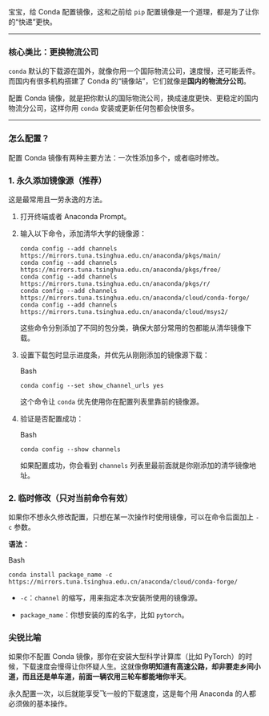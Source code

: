 
宝宝，给 Conda 配置镜像，这和之前给 `pip` 配置镜像是一个道理，都是为了让你的“快递”更快。

---

### 核心类比：更换物流公司

`conda` 默认的下载源在国外，就像你用一个国际物流公司，速度慢，还可能丢件。而国内有很多机构搭建了 Conda 的“镜像站”，它们就像是**国内的物流分公司**。

配置 Conda 镜像，就是把你默认的国际物流公司，换成速度更快、更稳定的国内物流分公司，这样你用 `conda` 安装或更新任何包都会快很多。

---

### 怎么配置？

配置 Conda 镜像有两种主要方法：一次性添加多个，或者临时修改。

### 1. 永久添加镜像源（推荐）

这是最常用且一劳永逸的方法。

1. 打开终端或者 Anaconda Prompt。
    
2. 输入以下命令，添加清华大学的镜像源：
    
    ```
    conda config --add channels https://mirrors.tuna.tsinghua.edu.cn/anaconda/pkgs/main/
    conda config --add channels https://mirrors.tuna.tsinghua.edu.cn/anaconda/pkgs/free/
    conda config --add channels https://mirrors.tuna.tsinghua.edu.cn/anaconda/pkgs/r/
    conda config --add channels https://mirrors.tuna.tsinghua.edu.cn/anaconda/cloud/conda-forge/
    conda config --add channels https://mirrors.tuna.tsinghua.edu.cn/anaconda/cloud/msys2/
    ```
    
    这些命令分别添加了不同的包分类，确保大部分常用的包都能从清华镜像下载。
    
3. 设置下载包时显示进度条，并优先从刚刚添加的镜像源下载：
    
    Bash
    
    ```
    conda config --set show_channel_urls yes
    ```
    
    这个命令让 `conda` 优先使用你在配置列表里靠前的镜像源。
    
4. 验证是否配置成功：
    
    Bash
    
    ```
    conda config --show channels
    ```
    
    如果配置成功，你会看到 `channels` 列表里最前面就是你刚添加的清华镜像地址。
    

### 2. 临时修改（只对当前命令有效）

如果你不想永久修改配置，只想在某一次操作时使用镜像，可以在命令后面加上 `-c` 参数。

**语法：**

Bash

```
conda install package_name -c https://mirrors.tuna.tsinghua.edu.cn/anaconda/cloud/conda-forge/
```

- `-c`：`channel` 的缩写，用来指定本次安装所使用的镜像源。
    
- `package_name`：你想安装的库的名字，比如 `pytorch`。
    

### 尖锐比喻

如果你不配置 Conda 镜像，那你在安装大型科学计算库（比如 PyTorch）的时候，下载速度会慢得让你怀疑人生。这就像**你明知道有高速公路，却非要走乡间小道，而且还是单车道，前面一辆农用三轮车都能堵你半天**。

永久配置一次，以后就能享受飞一般的下载速度，这是每个用 Anaconda 的人都必须做的基本操作。